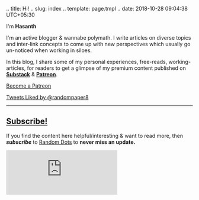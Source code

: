 .. title: Hi!
.. slug: index
.. template: page.tmpl
.. date: 2018-10-28 09:04:38 UTC+05:30

<div class="row">
    <div class="col-md-8">
        <p>I'm <a><strong>Hasanth</strong></a></p>
		<p> I'm an active blogger & wannabe polymath. I write articles on diverse topics and inter-link concepts to come up with new perspectives which usually go un-noticed when working in siloes. </p>
		<p> In this blog, I share some of my personal experiences, free-reads, working-articles, for readers to get a glimpse of my premium content published on <a href="https://substack.com/profile/66180015-hasanth"><strong>Substack</strong></a> & <a href="https://www.patreon.com/jeanbourgain8"><strong>Patreon</strong></a>.</p>
		<p><a href="https://www.patreon.com/bePatron?u=66112578" data-patreon-widget-type="become-patron-button">Become a Patreon</a></p>
    </div>
	<div class="col-md-4">
        <a class="twitter-timeline" data-height="250" href="https://twitter.com/randompaper8/likes?ref_src=twsrc%5Etfw">Tweets Liked by @randompaper8</a>
    </div>	
</div>

---
## [Subscribe!]()
If you find the content here helpful/interesting & want to read more, then _**subscribe**_ to [Random Dots](https://randomdots8.substack.com/) to **never miss an update.**
<div class="row">
	<iframe src="https://randomdots8.substack.com/embed" max-width="480" height="120" frameborder="0" scrolling="no" class="centred"></iframe>
	<br>
</div>













